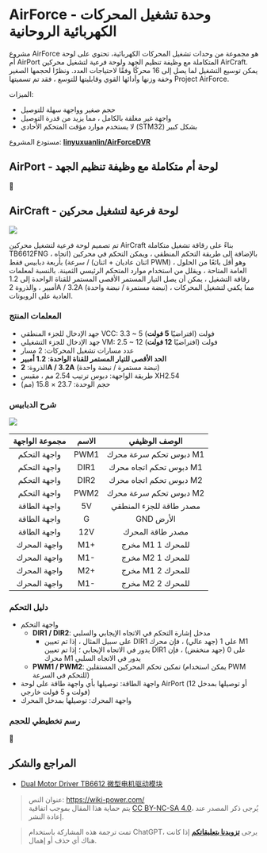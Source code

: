 # AirForce - وحدة تشغيل المحركات الكهربائية الروحانية

مشروع AirForce هو مجموعة من وحدات تشغيل المحركات الكهربائية، تحتوي على لوحة أم AirPort المتكاملة مع وظيفة تنظيم الجهد ولوحة فرعية لتشغيل محركين AirCraft. يمكن توسيع التشغيل لما يصل إلى 16 محركًا وفقًا لاحتياجات العدد. ونظرًا لحجمها الصغير وخفة وزنها وأدائها القوي وقابليتها للتوسع ، فقد تم تسميتها Project AirForce.

الميزات:

- حجم صغير وواجهة سهلة للتوصيل
- واجهة غير مغلقة بالكامل ، مما يزيد من قدرة التوصيل
- لا يستخدم موارد مؤقت المتحكم الأحادي (STM32) بشكل كبير

مستودع المشروع: [**linyuxuanlin/AirForceDVR**](https://github.com/linyuxuanlin/AirForceDVR)

## AirPort - لوحة أم متكاملة مع وظيفة تنظيم الجهد

🚧

## AirCraft - لوحة فرعية لتشغيل محركين

![](https://wiki-media-1253965369.cos.ap-guangzhou.myqcloud.com/img/20201101231734.jpg)

تم تصميم لوحة فرعية لتشغيل محركين AirCraft بناءً على رقاقة تشغيل متكاملة TB6612FNG ، بالإضافة إلى طريقة التحكم المنطقي ، ويمكن التحكم في محركين (اتجاه / سرعة) بأربعة دبابيس فقط (اثنان عاديان + اثنان PWM) ، وهو أقل بائعًا من الحلول العامة المتاحة ، ويقلل من استخدام موارد المتحكم الرئيسي الثمينة. بالنسبة لمعلمات رقاقة التشغيل ، يمكن أن يصل التيار المستمر الأقصى المستمر للقناة الواحدة إلى 1.2 أمبير ، والذروة 2A / 3.2A (نبضة مستمرة / نبضة واحدة) ، مما يكفي لتشغيل المحركات العادية على الروبوتات.

### المعلمات المنتج

- جهد الإدخال للجزء المنطقي VCC: 3.3 ~ 5 فولت (افتراضيًا **5 فولت**)
- جهد الإدخال للجزء التشغيلي VM: 2.5 ~ 12 فولت (افتراضيًا **12 فولت**)
- عدد مسارات تشغيل المحركات: 2 مسار
- **الحد الأقصى للتيار المستمر للقناة الواحدة**: **1.2 أمبير**
- الذروة: **2A / 3.2A** (نبضة مستمرة / نبضة واحدة)
- طريقة الواجهة: دبوس ترتيب 2.54 مم ، مقبس XH2.54
- حجم الوحدة: 23.7 × 15.8 (مم)

### شرح الدبابيس

![](https://wiki-media-1253965369.cos.ap-guangzhou.myqcloud.com/img/20201022104033.png)

| مجموعة الواجهة | الاسم |      الوصف الوظيفي      |
| :------------: | :---: | :---------------------: |
|  واجهة التحكم  | PWM1  | دبوس تحكم سرعة محرك M1  |
|  واجهة التحكم  | DIR1  | دبوس تحكم اتجاه محرك M1 |
|  واجهة التحكم  | DIR2  | دبوس تحكم اتجاه محرك M2 |
|  واجهة التحكم  | PWM2  | دبوس تحكم سرعة محرك M2  |
|  واجهة الطاقة  |  5V   | مصدر طاقة للجزء المنطقي |
|  واجهة الطاقة  |   G   |        GND الأرض        |
|  واجهة الطاقة  |  12V  |    مصدر طاقة المحرك     |
|  واجهة المحرك  |  M1+  |    مخرج M1 للمحرك 1     |
|  واجهة المحرك  |  M1-  |    مخرج M2 للمحرك 1     |
|  واجهة المحرك  |  M2+  |    مخرج M1 للمحرك 2     |
|  واجهة المحرك  |  M1-  |    مخرج M2 للمحرك 2     |

### دليل التحكم

- واجهة التحكم
  - **DIR1 / DIR2**: مدخل إشارة التحكم في الاتجاه الإيجابي والسلبي
    - على سبيل المثال ، إذا تم تعيين DIR1 على 1 (جهد عالي) ، فإن محرك M1 يدور في الاتجاه الإيجابي ؛ إذا تم تعيين DIR1 على 0 (جهد منخفض) ، فإن محرك M1 يدور في الاتجاه السلبي
  - **PWM1 / PWM2**: تمكين تحكم المحركين المستقلين (يمكن استخدام PWM للتحكم في السرعة)
- واجهة الطاقة: توصيلها بأي واجهة طاقة على لوحة AirPort (أو توصيلها بمدخل 12 فولت و 5 فولت خارجي)
- واجهة المحرك: توصيلها بمدخل المحرك

### رسم تخطيطي للحجم

🚧

## المراجع والشكر

- [Dual Motor Driver TB6612 微型电机驱动模块](https://wiki.dfrobot.com.cn/_SKU_DRI0044_Dual_Motor_Driver__TB6612__%E5%BE%AE%E5%9E%8B%E7%94%B5%E6%9C%BA%E9%A9%B1%E5%8A%A8%E6%A8%A1%E5%9D%97)

> عنوان النص: <https://wiki-power.com/>  
> يتم حماية هذا المقال بموجب اتفاقية [CC BY-NC-SA 4.0](https://creativecommons.org/licenses/by/4.0/deed.zh)، يُرجى ذكر المصدر عند إعادة النشر.

> تمت ترجمة هذه المشاركة باستخدام ChatGPT، يرجى [**تزويدنا بتعليقاتكم**](https://github.com/linyuxuanlin/Wiki_MkDocs/issues/new) إذا كانت هناك أي حذف أو إهمال.
